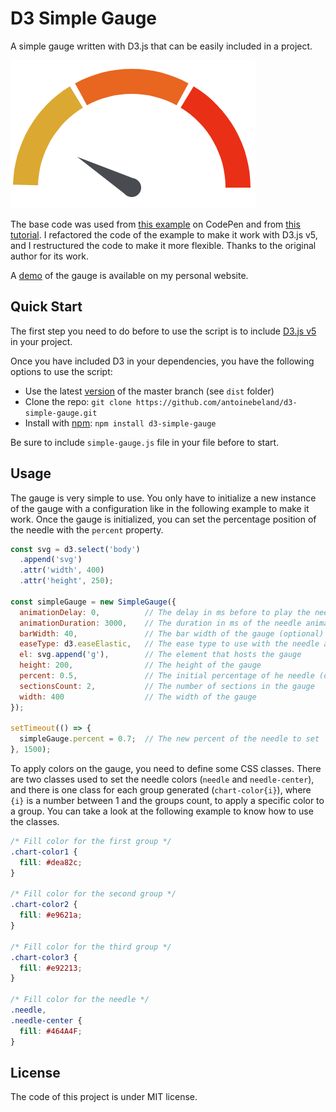D3 Simple Gauge
===============

A simple gauge written with D3.js that can be easily included in a project.

![Gauge](./doc/gauge.PNG)


The base code was used from [this example](https://codepen.io/anon/pen/WKyXgr) on CodePen and from 
[this tutorial](https://jaketrent.com/post/rotate-gauge-needle-in-d3/). I refactored the code of the example to make 
it work with D3.js v5, and I restructured the code to make it more flexible. Thanks to the original author for its 
work.

A [demo](https://www.antoinebeland.com/d3-simple-gauge/) of the gauge is available on my personal website.

Quick Start
-----------
The first step you need to do before to use the script is to include [D3.js v5](https://github.com/d3/d3) in your 
project.

Once you have included D3 in your dependencies, you have the following options to use the script:

- Use the latest [version](https://raw.githubusercontent.com/antoinebeland/d3-simple-gauge/master/dist/simple-gauge.js) 
of the master branch (see `dist` folder)
- Clone the repo: `git clone https://github.com/antoinebeland/d3-simple-gauge.git`
- Install with [npm](https://www.npmjs.com/package/d3-simple-gauge): `npm install d3-simple-gauge`

Be sure to include `simple-gauge.js` file in your file before to start.

Usage
-----
The gauge is very simple to use. You only have to initialize a new instance of the gauge with a configuration
like in the following example to make it work. Once the gauge is initialized, you can set the percentage position of
the needle with the `percent` property.

```javascript
const svg = d3.select('body')
  .append('svg')
  .attr('width', 400)
  .attr('height', 250);

const simpleGauge = new SimpleGauge({
  animationDelay: 0,          // The delay in ms before to play the needle animation (optional)
  animationDuration: 3000,    // The duration in ms of the needle animation (optional)
  barWidth: 40,               // The bar width of the gauge (optional)
  easeType: d3.easeElastic,   // The ease type to use with the needle animation (optional)
  el: svg.append('g'),        // The element that hosts the gauge
  height: 200,                // The height of the gauge
  percent: 0.5,               // The initial percentage of he needle (optional)         
  sectionsCount: 2,           // The number of sections in the gauge
  width: 400                  // The width of the gauge
});

setTimeout(() => {
  simpleGauge.percent = 0.7;  // The new percent of the needle to set
}, 1500);
```

To apply colors on the gauge, you need to define some CSS classes. There are two classes used to set the needle colors 
(`needle` and `needle-center`), and there is one class for each group generated (`chart-color{i}`), where `{i}` is a 
number between 1 and the groups count, to apply a specific color to a group. You can take a look at the following 
example to know how to use the classes.

```css
/* Fill color for the first group */
.chart-color1 {
  fill: #dea82c;
}

/* Fill color for the second group */
.chart-color2 {
  fill: #e9621a;
}

/* Fill color for the third group */
.chart-color3 {
  fill: #e92213;
}

/* Fill color for the needle */
.needle,
.needle-center {
  fill: #464A4F;
}
```

License
-------
The code of this project is under MIT license.

